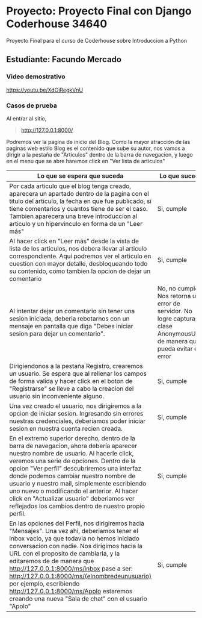 # Proyecto: Proyecto Final con Django Coderhouse 34640
Proyecto Final para el curso de Coderhouse sobre Introduccion a Python

## Estudiante: Facundo Mercado

### Video demostrativo
https://youtu.be/XdOiRegkVnU

### Casos de prueba

Al entrar al sitio, 
>http://127.0.0.1:8000/
>
Podremos ver la pagina de inicio del Blog. Como la mayor atracción de las paginas web estilo Blog es el contenido que sube su autor, nos vamos a dirigir
a la pestaña de "Articulos" dentro de la barra de navegacion, y luego en el menu que se abre haremos click en "Ver lista de articulos"

| Lo que se espera que suceda | Lo que sucede |
| ------------- | ------------- |
| Por cada articulo que el blog tenga creado, aparecera un apartado dentro de la pagina con el titulo del articulo, la fecha en que fue publicado, si tiene comentarios y cuantos tiene de ser el caso. Tambien aparecera una breve introduccion al articulo y un hipervinculo en forma de un "Leer más" |   Si, cumple |
| Al hacer click en "Leer más" desde la vista de lista de los articulos, nos debera llevar al articulo correspondiente. Aqui podremos ver el articulo en cuestion con mayor detalle, desbloqueando todo su contenido, como tambien la opcion de dejar un comentario | Si, cumple |
| Al intentar dejar un comentario sin tener una sesion iniciada, deberia rebotarnos con un mensaje en pantalla que diga "Debes iniciar sesion para dejar un comentario". | No, no cumple. Nos retorna un error de servidor. No logre capturar la clase AnonymousUser de manera que pueda evitar el error |
| Dirigiendonos a la pestaña Registro, crearemos un usuario. Se espera que al rellenar los campos de forma valida y hacer click en el boton de "Registrarse" se lleve a cabo la creacion del usuario sin inconveniente alguno. | Si, cumple|
| Una vez creado el usuario, nos dirigiremos a la opcion de iniciar sesion. Ingresando sin errores nuestras credenciales, deberiamos poder iniciar sesion en nuestra cuenta recien creada. | Si, cumple |
| En el extremo superior derecho, dentro de la barra de navegacion, ahora debería aparecer nuestro nombre de usuario. Al hacerle click, veremos una serie de opciones. Dentro de la opcion "Ver perfil" descubriremos una interfaz donde podemos cambiar nuestro nombre de usuario y nuestro mail, simplemente escribiendo uno nuevo o modificando el anterior. Al hacer click en "Actualizar usuario" deberiamos ver reflejados los cambios dentro de nuestro propio perfil. | Si, cumple |
| En las opciones del Perfil, nos dirigiremos hacia "Mensajes". Una vez ahi, deberiamos tener el inbox vacio, ya que todavia no hemos iniciado conversacion con nadie. Nos dirigimos hacia la URL con el proposito de cambiarla, y la editaremos de de manera que http://127.0.0.1:8000/ms/inbox pase a ser: http://127.0.0.1:8000/ms/(elnombredeunusuario) por ejemplo, escribiendo http://127.0.0.1:8000/ms/Apolo estaremos creando una nueva "Sala de chat" con el usuario "Apolo" | Si, cumple |
